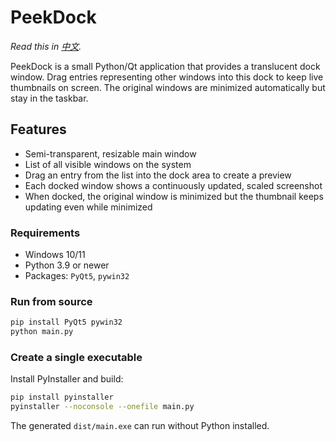 # PeekDock

*Read this in [中文](README_CN.md).* 

PeekDock is a small Python/Qt application that provides a translucent dock window. Drag entries representing other windows into this dock to keep live thumbnails on screen. The original windows are minimized automatically but stay in the taskbar.

## Features
- Semi-transparent, resizable main window
- List of all visible windows on the system
- Drag an entry from the list into the dock area to create a preview
- Each docked window shows a continuously updated, scaled screenshot
- When docked, the original window is minimized but the thumbnail keeps updating even while minimized

### Requirements
- Windows 10/11
- Python 3.9 or newer
- Packages: `PyQt5`, `pywin32`

### Run from source
```bash
pip install PyQt5 pywin32
python main.py
```

### Create a single executable
Install PyInstaller and build:
```bash
pip install pyinstaller
pyinstaller --noconsole --onefile main.py
```
The generated `dist/main.exe` can run without Python installed.
